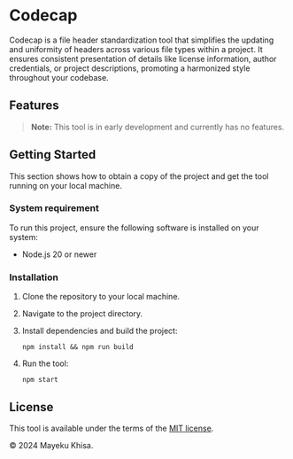 # Codecap

Codecap is a file header standardization tool that simplifies the updating and uniformity of headers across various file types within a project. It ensures consistent presentation of details like license information, author credentials, or project descriptions, promoting a harmonized style throughout your codebase.

## Features

> **Note:** This tool is in early development and currently has no features.

## Getting Started

This section shows how to obtain a copy of the project and get the tool running on your local machine.

### System requirement

To run this project, ensure the following software is installed on your system:

-  Node.js 20 or newer

### Installation

1. Clone the repository to your local machine.

2. Navigate to the project directory.

3. Install dependencies and build the project:

   ```shell
   npm install && npm run build
   ```

4. Run the tool:

   ```shell
   npm start
   ```

## License

This tool is available under the terms of the [MIT license][1].

&copy; 2024 Mayeku Khisa.

[1]: LICENSE
